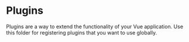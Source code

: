# Plugins

Plugins are a way to extend the functionality of your Vue application. Use this folder for registering plugins that you want to use globally.
